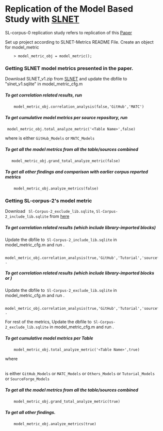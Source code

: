 # Replication of the Model Based Study with [SLNET]
SL-corpus-0 replication study refers to replication of this [Paper]

Set up project according to SLNET-Metrics README File. Create an object for model_metric
````
	> model_metric_obj = model_metric();
````
### Getting SLNET model metrics presented in the paper. 
Download SLNET_v1.zip from [SLNET] and update the dbfile to "slnet_v1.sqlite" in model_metric_cfg.m

##### To get correlation related results, run
````
	model_metric_obj.correlation_analysis(false,'GitHub','MATC') 
````

##### To get cumulative model metrics per source repository, run
````
 model_metric_obj.total_analyze_metric('<Table Name>',false)
 ````
 where <Table Name> is either ``GitHub_Models`` or ``MATC_Models``
 
##### To get all the model metrics from all the table/sources combined
 ````
	model_metric_obj.grand_total_analyze_metric(false)
 ````	
 
##### To get all other findings and comparison with earlier corpus reported metrics
````	
	model_metric_obj.analyze_metrics(false)
````	

### Getting SL-corpus-2's model metric
Download `` Sl-Corpus-2_exclude_lib.sqlite``, ``Sl-Corpus-2_include_lib.sqlite`` from [here] 

##### To get correlation related results (which include library-imported blocks)
Update the dbfile to`` Sl-Corpus-2_include_lib.sqlite`` in model_metric_cfg.m and run . 
````
	model_metric_obj.correlation_analysis(true,'GitHub','Tutorial','sourceforge','matc','Others') .
````

##### To get correlation related results (which include library-imported blocks or )
Update the dbfile to`` Sl-Corpus-2_exclude_lib.sqlite`` in model_metric_cfg.m and run . 
````
	model_metric_obj.correlation_analysis(true,'GitHub','Tutorial','sourceforge','matc','Others') .
````

For rest of the metrics, Update the dbfile to`` Sl-Corpus-2_exclude_lib.sqlite`` in model_metric_cfg.m and run . 
##### To get cumulative model metrics per Table
````
	model_metric_obj.total_analyze_metric('<Table Name>',true)
````
 where <Table Name> is either ``GitHub_Models`` or ``MATC_Models`` or ``Others_Models`` or ``Tutorial_Models`` or ``SourceForge_Models`` 
 
##### To get all the model metrics from all the table/sources combined
````
	model_metric_obj.grand_total_analyze_metric(true)
````
##### To get all other findings.
````	
	model_metric_obj.analyze_metrics(true)
```` 


	
[//]: # (These are reference links used in the body of this note and get stripped out when the markdown processor does its job. There is no need to format nicely because it shouldn't be seen. Thanks SO - http://stackoverflow.com/questions/4823468/store-comments-in-markdown-syntax)
[paper]:http://ranger.uta.edu/~csallner/papers/Chowdhury18Curated.pdf
[here]:https://zenodo.org/record/4915021#.YSldoHVKhhE
[SLNET]:https://zenodo.org/record/5259648#.Yjj854TMKV4

